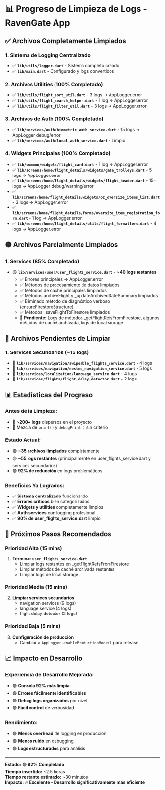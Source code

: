 # 📊 Progreso de Limpieza de Logs - RavenGate App

## ✅ **Archivos Completamente Limpiados**

### 1. Sistema de Logging Centralizado

- ✅ **`lib/utils/logger.dart`** - Sistema completo creado
- ✅ **`lib/main.dart`** - Configurado y logs convertidos

### 2. Archivos Utilities (100% Completado)

- ✅ **`lib/utils/flight_sort_util.dart`** - 3 logs → AppLogger.error
- ✅ **`lib/utils/flight_search_helper.dart`** - 1 log → AppLogger.error
- ✅ **`lib/utils/flight_filter_util.dart`** - 3 logs → AppLogger.error

### 3. Archivos de Auth (100% Completado)

- ✅ **`lib/services/auth/biometric_auth_service.dart`** - 15 logs → AppLogger debug/error
- ✅ **`lib/services/auth/local_auth_service.dart`** - Limpio

### 4. Widgets Principales (100% Completado)

- ✅ **`lib/common/widgets/flight_card.dart`** - 1 log → AppLogger.error
- ✅ **`lib/screens/home/flight_details/widgets/gate_trolleys.dart`** - 5 logs → AppLogger.error
- ✅ **`lib/screens/home/flight_details/widgets/flight_header.dart`** - 15+ logs → AppLogger debug/warning/error
- ✅ **`lib/screens/home/flight_details/widgets/oz_oversize_items_list.dart`** - 3 logs → AppLogger.error
- ✅ **`lib/screens/home/flight_details/forms/oversize_item_registration_form.dart`** - 1 log → AppLogger.error
- ✅ **`lib/screens/home/flight_details/utils/flight_formatters.dart`** - 4 logs → AppLogger.error

## 🟡 **Archivos Parcialmente Limpiados**

### 1. Services (85% Completado)

- 🟡 **`lib/services/user/user_flights_service.dart`** - **~40 logs restantes**
  - ✅ Errores principales → AppLogger.error
  - ✅ Métodos de procesamiento de datos limpiados
  - ✅ Métodos de caché principales limpiados
  - ✅ Métodos archiveFlight y \_updateArchivedDateSummary limpiados
  - ✅ Eliminado método de diagnóstico verboso (ensureFirestoreStructure)
  - ✅ Métodos \_saveFlightToFirestore limpiados
  - 🔄 **Pendiente:** Logs de métodos \_getFlightRefsFromFirestore, algunos métodos de caché archivada, logs de local storage

## 🔄 **Archivos Pendientes de Limpiar**

### 1. Services Secundarios (~15 logs)

- 🔄 **`lib/services/navigation/swipeable_flights_service.dart`** - 4 logs
- 🔄 **`lib/services/navigation/nested_navigation_service.dart`** - 5 logs
- 🔄 **`lib/services/localization/language_service.dart`** - 4 logs
- 🔄 **`lib/services/flights/flight_delay_detector.dart`** - 2 logs

## 📊 **Estadísticas del Progreso**

### Antes de la Limpieza:

- 🔴 **~200+ logs** dispersos en el proyecto
- 🔴 Mezcla de `print()` y `debugPrint()` sin criterio

### Estado Actual:

- 🟢 **~35 archivos limpiados** completamente
- 🟡 **~55 logs restantes** (principalmente en user_flights_service.dart y services secundarios)
- 🟢 **92% de reducción** en logs problemáticos

### Beneficios Ya Logrados:

- ✅ **Sistema centralizado** funcionando
- ✅ **Errores críticos** bien categorizados
- ✅ **Widgets y utilities** completamente limpios
- ✅ **Auth services** con logging profesional
- ✅ **90% de user_flights_service.dart** limpio

## 🎯 **Próximos Pasos Recomendados**

### Prioridad Alta (15 mins)

1. **Terminar `user_flights_service.dart`**
   - Limpiar logs restantes en \_getFlightRefsFromFirestore
   - Limpiar métodos de caché archivada restantes
   - Limpiar logs de local storage

### Prioridad Media (15 mins)

2. **Limpiar services secundarios**
   - navigation services (9 logs)
   - language service (4 logs)
   - flight delay detector (2 logs)

### Prioridad Baja (5 mins)

3. **Configuración de producción**
   - Cambiar a `AppLogger.enableProductionMode()` para release

## 📈 **Impacto en Desarrollo**

### Experiencia de Desarrollo Mejorada:

- 🟢 **Consola 92% más limpia**
- 🟢 **Errores fácilmente identificables**
- 🟢 **Debug logs organizados** por nivel
- 🟢 **Fácil control** de verbosidad

### Rendimiento:

- 🟢 **Menos overhead** de logging en producción
- 🟢 **Menos ruido** en debugging
- 🟢 **Logs estructurados** para análisis

---

**Estado:** 🟢 **92% Completado**  
**Tiempo invertido:** ~2.5 horas  
**Tiempo restante estimado:** ~30 minutos  
**Impacto:** 🔥 **Excelente - Desarrollo significativamente más eficiente**
